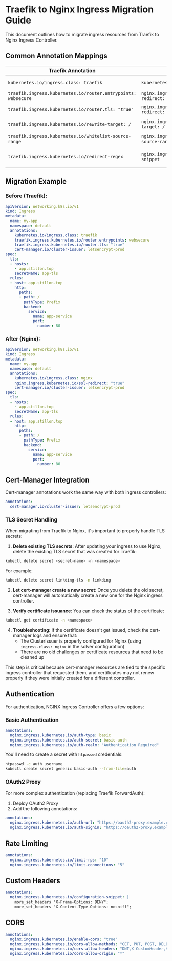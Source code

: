 # Traefik to Nginx Ingress Migration Guide

This document outlines how to migrate ingress resources from Traefik to Nginx Ingress Controller.

## Common Annotation Mappings

| Traefik Annotation | Nginx Equivalent | Notes |
|---|---|---|
| `kubernetes.io/ingress.class: traefik` | `kubernetes.io/ingress.class: nginx` | Basic ingress class |
| `traefik.ingress.kubernetes.io/router.entrypoints: websecure` | `nginx.ingress.kubernetes.io/ssl-redirect: "true"` | Force HTTPS |
| `traefik.ingress.kubernetes.io/router.tls: "true"` | `nginx.ingress.kubernetes.io/ssl-redirect: "true"` | TLS configuration |
| `traefik.ingress.kubernetes.io/rewrite-target: /` | `nginx.ingress.kubernetes.io/rewrite-target: /` | Path rewriting |
| `traefik.ingress.kubernetes.io/whitelist-source-range` | `nginx.ingress.kubernetes.io/whitelist-source-range` | IP whitelisting |
| `traefik.ingress.kubernetes.io/redirect-regex` | `nginx.ingress.kubernetes.io/server-snippet` | Requires custom NGINX conf |

## Migration Example

### Before (Traefik):

```yaml
apiVersion: networking.k8s.io/v1
kind: Ingress
metadata:
  name: my-app
  namespace: default
  annotations:
    kubernetes.io/ingress.class: traefik
    traefik.ingress.kubernetes.io/router.entrypoints: websecure
    traefik.ingress.kubernetes.io/router.tls: "true"
    cert-manager.io/cluster-issuer: letsencrypt-prod
spec:
  tls:
  - hosts:
    - app.stillon.top
    secretName: app-tls
  rules:
  - host: app.stillon.top
    http:
      paths:
      - path: /
        pathType: Prefix
        backend:
          service:
            name: app-service
            port:
              number: 80
```

### After (Nginx):

```yaml
apiVersion: networking.k8s.io/v1
kind: Ingress
metadata:
  name: my-app
  namespace: default
  annotations:
    kubernetes.io/ingress.class: nginx
    nginx.ingress.kubernetes.io/ssl-redirect: "true"
    cert-manager.io/cluster-issuer: letsencrypt-prod
spec:
  tls:
  - hosts:
    - app.stillon.top
    secretName: app-tls
  rules:
  - host: app.stillon.top
    http:
      paths:
      - path: /
        pathType: Prefix
        backend:
          service:
            name: app-service
            port:
              number: 80
```

## Cert-Manager Integration

Cert-manager annotations work the same way with both ingress controllers:

```yaml
annotations:
  cert-manager.io/cluster-issuer: letsencrypt-prod
```

### TLS Secret Handling

When migrating from Traefik to Nginx, it's important to properly handle TLS secrets:

1. **Delete existing TLS secrets**: After updating your ingress to use Nginx, delete the existing TLS secret that was created for Traefik:

```bash
kubectl delete secret <secret-name> -n <namespace>
```

For example:

```bash
kubectl delete secret linkding-tls -n linkding
```

2. **Let cert-manager create a new secret**: Once you delete the old secret, cert-manager will automatically create a new one for the Nginx ingress controller.

3. **Verify certificate issuance**: You can check the status of the certificate:

```bash
kubectl get certificate -n <namespace>
```

4. **Troubleshooting**: If the certificate doesn't get issued, check the cert-manager logs and ensure that:
   - The ClusterIssuer is properly configured for Nginx (using `ingress.class: nginx` in the solver configuration)
   - There are no old challenges or certificate resources that need to be cleaned up

This step is critical because cert-manager resources are tied to the specific ingress controller that requested them, and certificates may not renew properly if they were initially created for a different controller.

## Authentication

For authentication, NGINX Ingress Controller offers a few options:

### Basic Authentication

```yaml
annotations:
  nginx.ingress.kubernetes.io/auth-type: basic
  nginx.ingress.kubernetes.io/auth-secret: basic-auth
  nginx.ingress.kubernetes.io/auth-realm: "Authentication Required"
```

You'll need to create a secret with `htpasswd` credentials:

```bash
htpasswd -c auth username
kubectl create secret generic basic-auth --from-file=auth
```

### OAuth2 Proxy

For more complex authentication (replacing Traefik ForwardAuth):

1. Deploy OAuth2 Proxy 
2. Add the following annotations:

```yaml
annotations:
  nginx.ingress.kubernetes.io/auth-url: "https://oauth2-proxy.example.com/oauth2/auth"
  nginx.ingress.kubernetes.io/auth-signin: "https://oauth2-proxy.example.com/oauth2/start?rd=$escaped_request_uri"
```

## Rate Limiting

```yaml
annotations:
  nginx.ingress.kubernetes.io/limit-rps: "10"
  nginx.ingress.kubernetes.io/limit-connections: "5"
```

## Custom Headers

```yaml
annotations:
  nginx.ingress.kubernetes.io/configuration-snippet: |
    more_set_headers "X-Frame-Options: DENY";
    more_set_headers "X-Content-Type-Options: nosniff";
```

## CORS

```yaml
annotations:
  nginx.ingress.kubernetes.io/enable-cors: "true"
  nginx.ingress.kubernetes.io/cors-allow-methods: "GET, PUT, POST, DELETE, PATCH, OPTIONS"
  nginx.ingress.kubernetes.io/cors-allow-headers: "DNT,X-CustomHeader,Keep-Alive,User-Agent,X-Requested-With,If-Modified-Since,Cache-Control,Content-Type,Authorization"
  nginx.ingress.kubernetes.io/cors-allow-origin: "*"
```